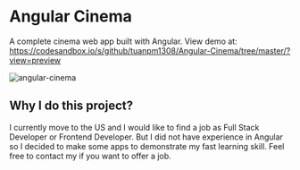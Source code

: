 # Angular Cinema

A complete cinema web app built with Angular. View demo at: https://codesandbox.io/s/github/tuanpm1308/Angular-Cinema/tree/master/?view=preview

![angular-cinema](https://raw.githubusercontent.com/tuanpm1308/angular-cinema/master/preview.png)

## Why I do this project?

I currently move to the US and I would like to find a job as Full Stack Developer or Frontend Developer. But I did not have experience in Angular so I decided to make some apps to demonstrate my fast learning skill. Feel free to contact my if you want to offer a job.

